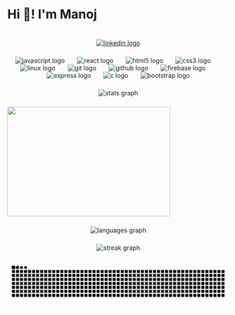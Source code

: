 <h1 align="left">Hi 👋! I'm Manoj</h1>

###

<br clear="both">

<div align="center">
  <a href="https://www.linkedin.com/in/livingmanoj/" target="_blank">
    <img src="https://img.shields.io/static/v1?message=LinkedIn&logo=linkedin&label=&color=0077B5&logoColor=white&labelColor=&style=for-the-badge" height="45" alt="linkedin logo"  />
  </a>
</div>

###

<div align="center">
  <img src="https://cdn.jsdelivr.net/gh/devicons/devicon/icons/javascript/javascript-original.svg" height="40" alt="javascript logo"  />
  <img width="20" />
  <img src="https://cdn.jsdelivr.net/gh/devicons/devicon/icons/react/react-original.svg" height="40" alt="react logo"  />
  <img width="20" />
  <img src="https://cdn.jsdelivr.net/gh/devicons/devicon/icons/html5/html5-original.svg" height="40" alt="html5 logo"  />
  <img width="20" />
  <img src="https://cdn.jsdelivr.net/gh/devicons/devicon/icons/css3/css3-original.svg" height="40" alt="css3 logo"  />
  <img width="20" />
  <img src="https://cdn.jsdelivr.net/gh/devicons/devicon/icons/linux/linux-original.svg" height="40" alt="linux logo"  />
  <img width="20" />
  <img src="https://cdn.jsdelivr.net/gh/devicons/devicon/icons/git/git-original.svg" height="40" alt="git logo"  />
  <img width="20" />
  <img src="https://cdn.jsdelivr.net/gh/devicons/devicon/icons/github/github-original.svg" height="40" alt="github logo"  />
  <img width="20" />
  <img src="https://cdn.jsdelivr.net/gh/devicons/devicon/icons/firebase/firebase-plain.svg" height="40" alt="firebase logo"  />
  <img width="20" />
  <img src="https://cdn.jsdelivr.net/gh/devicons/devicon/icons/express/express-original.svg" height="40" alt="express logo"  />
  <img width="20" />
  <img src="https://cdn.jsdelivr.net/gh/devicons/devicon/icons/c/c-original.svg" height="40" alt="c logo"  />
  <img width="20" />
  <img src="https://cdn.jsdelivr.net/gh/devicons/devicon/icons/bootstrap/bootstrap-original.svg" height="40" alt="bootstrap logo"  />
</div>

###

<div align="center">
  <img width="800" src="https://github-readme-stats.vercel.app/api?username=netmanoj&hide_title=false&hide_rank=false&show_icons=true&include_all_commits=true&count_private=true&disable_animations=false&theme=dracula&locale=en&hide_border=false&order=1" height="200" alt="stats graph"  />
</div>

###

<img align="center" height="250" width="370" src="https://d2w9rnfcy7mm78.cloudfront.net/7659474/original_52dd03a85da7df799ad993104e9f30ed.gif?1592093803"  />

###

<div align="center">
  <img src="https://github-readme-stats.vercel.app/api/top-langs?username=netmanoj&locale=en&hide_title=false&layout=compact&card_width=400&langs_count=5&theme=monokai&hide_border=false&order=2" height="200" alt="languages graph"  />
</div>

###

<div align="center">
  <img src="https://streak-stats.demolab.com?user=netmanoj&locale=en&mode=daily&theme=dracula&hide_border=false&border_radius=10&order=3" height="140" alt="streak graph"  />
</div>

###
<img src="https://raw.githubusercontent.com/netmanoj/netmanoj/output/snake.svg" alt="Snake animation" />

###
